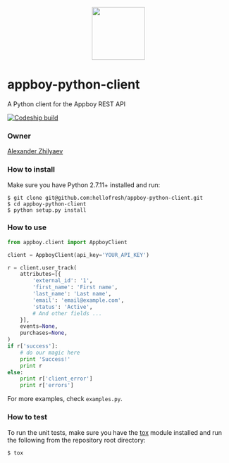 <p align="center">
  <a href="https://hellofresh.com">
    <img width="120" src="https://www.hellofresh.de/images/hellofresh/press/HelloFresh_Logo.png">
  </a>
</p>

# appboy-python-client
A Python client for the Appboy REST API

[ ![Codeship build](https://codeship.com/projects/d92ace70-056d-0134-ffb9-566313bcba78/status?branch=master)](https://codeship.com/projects/154416)
### Owner
[Alexander Zhilyaev](mailto:azh@hellofresh.com)

### How to install

Make sure you have Python 2.7.11+ installed and run:

```
$ git clone git@github.com:hellofresh/appboy-python-client.git
$ cd appboy-python-client
$ python setup.py install
```

### How to use

```python
from appboy.client import AppboyClient

client = AppboyClient(api_key='YOUR_API_KEY')

r = client.user_track(
    attributes=[{
        'external_id': '1',
        'first_name': 'First name',
        'last_name': 'Last name',
        'email': 'email@example.com',
        'status': 'Active',
        # And other fields ...
    }],
    events=None,
    purchases=None,
)
if r['success']:
    # do our magic here
    print 'Success!'
    print r
else:
    print r['client_error']
    print r['errors']

```
For more examples, check `examples.py`.

### How to test

To run the unit tests, make sure you have the [tox](https://tox.readthedocs.io/en/latest/) module installed and run the following from the repository root directory:

`$ tox`
